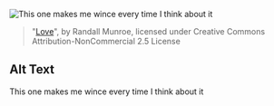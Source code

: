 ![This one makes me wince every time I think about it](https://imgs.xkcd.com/comics/love.jpg)
> "[Love](https://xkcd.com/44/)", by Randall Munroe, licensed under Creative Commons Attribution-NonCommercial 2.5 License

## Alt Text
This one makes me wince every time I think about it
